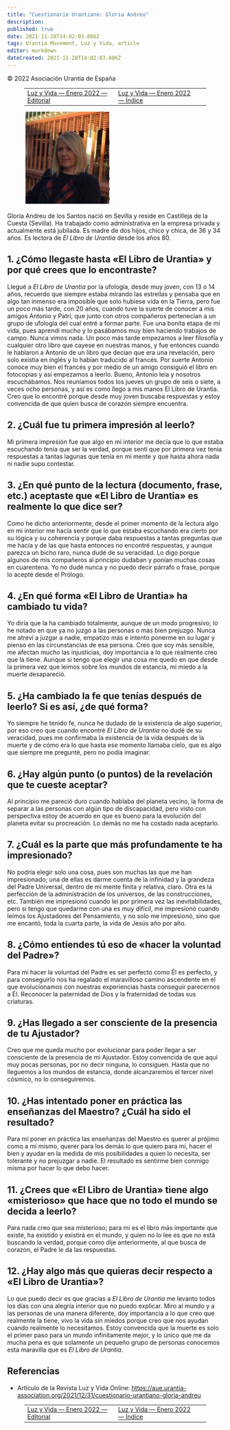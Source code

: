 ```yaml
---
title: "Cuestionario Urantiano: Gloria Andreu"
description: 
published: true
date: 2021-11-28T14:02:03.086Z
tags: Urantia Movement, Luz y Vida, article
editor: markdown
dateCreated: 2021-11-28T14:02:03.086Z
---
```


<p class="v-card v-sheet theme--light grey lighten-3 px-2">© 2022 Asociación Urantia de España</p>
<figure class="table chapter-navigator">
  <table>
    <tbody>
      <tr>
        <td>
        <a href="/es/article/M_Jose_Sanchez/Editorial_Luz_y_Vida_2022_01">
          <span class="mdi mdi-arrow-left-drop-circle"></span><span class="pl-2">Luz y Vida — Enero 2022 — Editorial</span>
        </a>
        </td>
        <td>
        <a href="/es/index/articles_luz_y_vida#luz-y-vida-enero-2022">
          <span class="mdi mdi-book-open-variant"></span><span class="pl-2">Luz y Vida — Enero 2022 — Índice</span>
        </a>
        </td>
        <td>
        </td>
      </tr>
    </tbody>
  </table>
</figure>


<figure id="Figure_1" class="image urantiapedia">
<img src="/image/article/Luz_y_Vida/LyV_2022_01/Gloria-Santos.jpg" alt="Gloria Andreu" width="200">
</figure>

Gloria Andreu de los Santos nació en Sevilla y reside en Castilleja de la Cuesta (Sevilla). Ha trabajado como administrativa en la empresa privada y actualmente está jubilada. Es madre de dos hijos, chico y chica, de 36 y 34 años. Es lectora de _El Libro de Urantia_ desde los años 80.

## 1. ¿Cómo llegaste hasta «El Libro de Urantia» y por qué crees que lo encontraste?

Llegué a _El Libro de Urantia_ por la ufología, desde muy joven, con 13 o 14 años, recuerdo que siempre estaba mirando las estrellas y pensaba que en algo tan inmenso era imposible que solo hubiese vida en la Tierra, pero fue un poco más tarde, con 20 años, cuando tuve la suerte de conocer a mis amigos Antonio y Patri, que junto con otros compañeros pertenecían a un grupo de ufología del cual entré a formar parte. Fue una bonita etapa de mi vida, pues aprendí mucho y lo pasábamos muy bien haciendo trabajos de campo. Nunca vimos nada. Un poco más tarde empezamos a leer filosofía y cualquier otro libro que cayese en nuestras manos, y fue entonces cuando le hablaron a Antonio de un libro que decían que era una revelación, pero solo existía en inglés y lo habían traducido al francés. Por suerte Antonio conoce muy bien el francés y por medio de un amigo consiguió el libro en fotocopias y así empezamos a leerlo. Bueno, Antonio leía y nosotros escuchábamos. Nos reuníamos todos los jueves un grupo de seis o siete, a veces ocho personas, y así es como llego a mis manos El Libro de Urantia. Creo que lo encontré porque desde muy joven buscaba respuestas y estoy convencida de que quien busca de corazón siempre encuentra.

## 2. ¿Cuál fue tu primera impresión al leerlo?

Mi primera impresión fue que algo en mi interior me decía que lo que estaba escuchando tenía que ser la verdad, porque sentí que por primera vez tenía respuestas a tantas lagunas que tenía en mi mente y que hasta ahora nada ni nadie supo contestar.

## 3. ¿En qué punto de la lectura (documento, frase, etc.) aceptaste que «El Libro de Urantia» es realmente lo que dice ser?

Como he dicho anteriormente, desde el primer momento de la lectura algo en mi interior me hacía sentir que lo que estaba escuchando era cierto por su lógica y su coherencia y porque daba respuestas a tantas preguntas que me hacía y de las que hasta entonces no encontré respuestas, y aunque parezca un bicho raro, nunca dudé de su veracidad. Lo digo porque algunos de mis compañeros al principio dudaban y ponían muchas cosas en cuarentena. Yo no dudé nunca y no puedo decir párrafo o frase, porque lo acepté desde el Prólogo.

## 4. ¿En qué forma «El Libro de Urantia» ha cambiado tu vida?

Yo diría que la ha cambiado totalmente, aunque de un modo progresivo; lo he notado en que ya no juzgo a las personas o más bien prejuzgo. Nunca me atreví a juzgar a nadie, empatizo más e intento ponerme en su lugar y pienso en las circunstancias de esa persona. Creo que soy más sensible, me afectan mucho las injusticias, doy importancia a lo que realmente creo que la tiene. Aunque si tengo que elegir una cosa me quedo en que desde la primera vez que leímos sobre los mundos de estancia, mi miedo a la muerte desapareció.

## 5. ¿Ha cambiado la fe que tenías después de leerlo? Si es así, ¿de qué forma?

Yo siempre he tenido fe, nunca he dudado de la existencia de algo superior, por eso creo que cuando encontré _El Libro de Urantia_ no dudé de su veracidad, pues me confirmaba la existencia de la vida después de la muerte y de cómo era lo que hasta ese momento llamaba cielo, que es algo que siempre me pregunté, pero no podía imaginar.

## 6. ¿Hay algún punto (o puntos) de la revelación que te cueste aceptar?

Al principio me pareció duro cuando hablaba del planeta vecino, la forma de separar a las personas con algún tipo de discapacidad, pero visto con perspectiva estoy de acuerdo en que es bueno para la evolución del planeta evitar su procreación. Lo demás no me ha costado nada aceptarlo.

## 7. ¿Cuál es la parte que más profundamente te ha impresionado?

No podría elegir solo una cosa, pues son muchas las que me han impresionado; una de ellas es darme cuenta de la infinidad y la grandeza del Padre Universal, dentro de mi mente finita y relativa, claro. Otra es la perfección de la administración de los universos, de las construcciones, etc. También me impresionó cuando leí por primera vez las inevitabilidades, pero si tengo que quedarme con una es muy difícil, me impresionó cuando leímos los Ajustadores del Pensamiento, y no solo me impresionó, sino que me encantó, toda la cuarta parte, la vida de Jesús año por año.

## 8. ¿Cómo entiendes tú eso de «hacer la voluntad del Padre»?

Para mi hacer la voluntad del Padre es ser perfecto como Él es perfecto, y para conseguirlo nos ha regalado el maravilloso camino ascendente en el que evolucionamos con nuestras experiencias hasta conseguir parecernos a Él. Reconocer la paternidad de Dios y la fraternidad de todas sus criaturas.

## 9. ¿Has llegado a ser consciente de la presencia de tu Ajustador?

Creo que me queda mucho por evolucionar para poder llegar a ser consciente de la presencia de mi Ajustador. Estoy convencida de que aquí muy pocas personas, por no decir ninguna, lo consiguen. Hasta que no lleguemos a los mundos de estancia, donde alcanzaremos el tercer nivel cósmico, no lo conseguiremos.

## 10. ¿Has intentado poner en práctica las enseñanzas del Maestro? ¿Cuál ha sido el resultado?

Para mí poner en práctica las enseñanzas del Maestro es querer al prójimo como a mí mismo, querer para los demás lo que quiero para mí, hacer el bien y ayudar en la medida de mis posibilidades a quien lo necesita, ser tolerante y no prejuzgar a nadie. El resultado es sentirme bien conmigo misma por hacer lo que debo hacer.

## 11. ¿Crees que «El Libro de Urantia» tiene algo «misterioso» que hace que no todo el mundo se decida a leerlo?

Para nada creo que sea misterioso; para mi es el libro más importante que existe, ha existido y existirá en el mundo, y quien no lo lee es que no está buscando la verdad, porque como dije anteriormente, al que busca de corazón, el Padre le da las respuestas.

## 12. ¿Hay algo más que quieras decir respecto a «El Libro de Urantia»?

Lo que puedo decir es que gracias a _El Libro de Urantia_ me levanto todos los días con una alegría interior que no puedo explicar. Miro al mundo y a las personas de una manera diferente, doy importancia a lo que creo que realmente la tiene, vivo la vida sin miedos porque creo que nos ayudan cuando realmente lo necesitamos. Estoy convencida que la muerte es solo el primer paso para un mundo infinitamente mejor, y lo único que me da mucha pena es que solamente un pequeño grupo de personas conocemos esta maravilla que es _El Libro de Urantia_.

## Referencias

- Artículo de la Revista Luz y Vida Online: https://aue.urantia-association.org/2021/12/31/cuestionario-urantiano-gloria-andreu

<figure class="table chapter-navigator">
  <table>
    <tbody>
      <tr>
        <td>
        <a href="/es/article/M_Jose_Sanchez/Editorial_Luz_y_Vida_2022_01">
          <span class="mdi mdi-arrow-left-drop-circle"></span><span class="pl-2">Luz y Vida — Enero 2022 — Editorial</span>
        </a>
        </td>
        <td>
        <a href="/es/index/articles_luz_y_vida#luz-y-vida-enero-2022">
          <span class="mdi mdi-book-open-variant"></span><span class="pl-2">Luz y Vida — Enero 2022 — Índice</span>
        </a>
        </td>
        <td>
        </td>
      </tr>
    </tbody>
  </table>
</figure>

